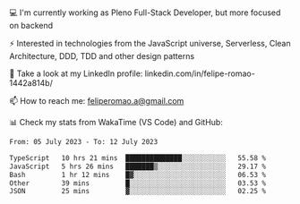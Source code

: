 💻 I'm currently working as Pleno Full-Stack Developer, but more focused on backend

⚡ Interested in technologies from the JavaScript universe, Serverless, Clean Architecture, DDD, TDD and other design patterns

👥 Take a look at my LinkedIn profile: linkedin.com/in/felipe-romao-1442a814b/

📫 How to reach me: feliperomao.a@gmail.com

📊 Check my stats from WakaTime (VS Code) and GitHub:

<!--START_SECTION:waka-->

```txt
From: 05 July 2023 - To: 12 July 2023

TypeScript   10 hrs 21 mins  ██████████████░░░░░░░░░░░   55.58 %
JavaScript   5 hrs 26 mins   ███████▒░░░░░░░░░░░░░░░░░   29.17 %
Bash         1 hr 12 mins    █▓░░░░░░░░░░░░░░░░░░░░░░░   06.53 %
Other        39 mins         █░░░░░░░░░░░░░░░░░░░░░░░░   03.53 %
JSON         25 mins         ▓░░░░░░░░░░░░░░░░░░░░░░░░   02.25 %
```

<!--END_SECTION:waka-->
